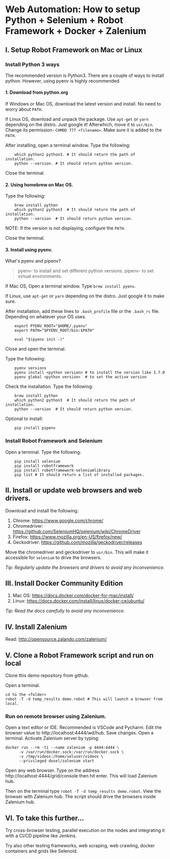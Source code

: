 # Web Automation: How to setup Python + Selenium + Robot Framework + Docker + Zalenium

## I. Setup Robot Framework on Mac or Linux

### Install Python 3 ways

The recommended version is Python3. There are a couple of ways to install python. However, using pyenv is highly recommended.

#### 1. Download from python.org

If Windows or Mac OS, download the latest version and install. No need to worry about `PATH`.

If Linux OS, download and unpack the package. Use `apt-get` or `yarn` depending on the distro. Just google it!
Afterwhich, move it to `usr/bin`. Change its permission- `CHMOD 777 <filename>`. Make sure it is added to the `PATH`.

After installing, open a terminal window.
Type the following:

```shell
    which python2 python3. # It should return the path of installation.
    python --version. # It should return python version.
```

Close the terminal.

#### 2. Using homebrew on Mac OS.

Type the following:

```shell
    brew install python
    which python2 python3  # It should return the path of installation.
    python --version  # It should return python version.
```

NOTE: If the version is not displaying, configure the `PATH`.

Close the terminal.

#### 3. Install using pyenv.

What's pyenv and pipenv?

> pyenv- to install and set different python versions.
> pipenv- to set virtual environments.

If Mac OS,
Open a terminal window.
Type `brew install pyenv`.

If Linux,
use `apt-get` or `yarn` depending on the distro. Just google it to make sure.

After installation, add these lines to `.bash_profile` file or the `.bash_rc` file. Depending on whatever your OS uses.

```shell
    export PYENV_ROOT="$HOME/.pyenv"
    export PATH="$PYENV_ROOT/bin:$PATH"

    eval "$(pyenv init -)"
```

Close and open the terminal.

Type the following:

```shell
    pyenv versions
    pyenv install <python version> # to install the version like 3.7.0
    pyenv global <python version>  # to set the active version
```

Check the installation. 
Type the following:

```shell
    brew install python
    which python2 python3  # It should return the path of installation.
    python --version  # It should return python version.
```

Optional to install:

```shell
    pip install pipenv
```

### Install Robot Framework and Selenium

Open a terminal.
Type the following:

```shell
    pip install selenium
    pip install robotframework
    pip install robotframework-seleniumlibrary
    pip list # It should return a list of installed packages.
```

## II. Install or update web browsers and web drivers.

Download and install the following:

1. Chrome: https://www.google.com/chrome/
2. Chromedriver: https://github.com/SeleniumHQ/selenium/wiki/ChromeDriver
3. Firefox: https://www.mozilla.org/en-US/firefox/new/
4. Geckodriver: https://github.com/mozilla/geckodriver/releases

Move the chromedriver and geckodriver to `usr/bin`. This will make it accessible for `selenium` to drive the browsers.

*Tip: Regularly update the browsers and drivers to avoid any inconvenience.*

## III. Install Docker Community Edition

1. Mac OS: https://docs.docker.com/docker-for-mac/install/
2. Linux: https://docs.docker.com/install/linux/docker-ce/ubuntu/

*Tip: Read the docs carefully to avoid any inconvenience.*

## IV. Install Zalenium

Read: http://opensource.zalando.com/zalenium/

## V. Clone a Robot Framework script and run on local

Clone this demo repository from github.

Open a terminal.

```shell
cd to the <folder>
robot -T -d temp_results demo.robot # This will launch a browser from local.
```

### Run on remote browser using Zalenium.

Open a text editor or IDE. Recommended is VSCode and Pycharm.
Edit the browser value to http://localhost:4444/wd/hub.
Save changes.
Open a terminal.
Activate Zalenium server by typing:

```shell
docker run --rm -ti --name zalenium -p 4444:4444 \
      -v /var/run/docker.sock:/var/run/docker.sock \
      -v /tmp/videos:/home/seluser/videos \
      --privileged dosel/zalenium start
```

Open any web browser. Type on the address http://localhost:4444/grid/console then hit enter. This will load Zalenium hub.

Then on the terminal type `robot -T -d temp_results demo.robot`.
View the browser with Zalenium hub. The script should drive the browsers inside Zalenium hub.

## VI. To take this further...

Try cross-browser testing, parallel execution on the nodes and integrating it with a CI/CD pipeline like Jenkins.

Try also other testing frameworks, web scraping, web crawling, docker containers and grids like Selenoid.
